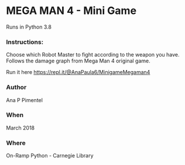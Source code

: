 # MEGA MAN 4 - Mini Game

Runs in Python 3.8

### Instructions:

Choose which Robot Master to fight according to the weapon you have.
Follows the damage graph from Mega Man 4 original game.
 
 Run it here https://repl.it/@AnaPaula6/MinigameMegaman4

### Author 
Ana P Pimentel

### When 
March 2018 

### Where
On-Ramp Python - Carnegie Library


